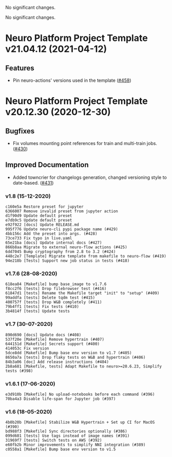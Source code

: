 [comment]: # (Please do not modify this file)
[comment]: # (Put your comments to changelog.d and it will be moved to changelog in next release)
[comment]: # (Clear the text on make release for canceling the release)

[comment]: # (towncrier release notes start)


No significant changes.


No significant changes.


Neuro Platform Project Template v21.04.12 (2021-04-12)
======================================================

Features
--------


- Pin neuro-actions' versions used in the template ([#458](https://github.com/neuro-inc/cookiecutter-neuro-project/issues/458))


Neuro Platform Project Template v20.12.30 (2020-12-30)
======================================================

Bugfixes
--------


- Fix volumes mounting point references for train and multi-train jobs. ([#430](https://github.com/neuro-inc/cookiecutter-neuro-project/issues/430))


Improved Documentation
----------------------


- Added towncrier for changelogs generation, changed versioning style to date-based. ([#431](https://github.com/neuro-inc/cookiecutter-neuro-project/issues/431))


### v1.8 (15-12-2020)
```
c160e5a Restore preset for jupyter
6366007 Remove invalid preset from jupyter action
d1f90d9 Update default preset
e7db9c5 Update default preset
e92f922 [docs] Update RELEASE.md
995f776 Update neuro-cli pypi package name (#429)
4bb156c Add the preset into args. (#428)
73ce733 Fix typo in live.yaml
65e21ba [docs] Update internal docs (#427)
866b8aa Migrate to external neuro-flow actions (#425)
6dd7045 Bump cryptography from 2.8 to 3.2 (#424)
448c2e7 [Template] Migrate template from makefile to neuro-flow (#419)
94e218b [Tests] Support new job status in tests (#418)
```

### v1.7.6 (28-08-2020)
```
618ea84 [Makefile] bump base_image to v1.7.6
f8cc2f6 [tests] Drop filebrowser test (#416)
61847d1 [tests] Rename the Makefile target "init" to "setup" (#409)
99addfa [tests] Delete tqdm test (#415)
400757f [tests] Drop W&B completely (#411)
79b4ff1 [tests] Fix tests (#410)
3b4814f [tests] Update tests
```

### v1.7 (30-07-2020)
```
890d690 [docs] Update docs (#408)
537f20e [Makefile] Remove hypertrain (#407)
644151d [Makefile] Secrets support (#400)
414053c Fix version
5dce8dd [Makefile] Bump base env version to v1.7 (#405)
8650a7a [tests] Drop flaky tests on W&B and hypertrain (#406)
84b3a06 [doc] Add release instructions (#404)
2b8a681 [Makefile, tests] Adapt Makefile to neuro>=20.6.23, Simplify tests (#398)
```

### v1.6.1 (17-06-2020)
```
e3d910b [Makefile] No upload-notebooks before each command (#396)
70ba4a3 Disable life-span for Jupyter job (#397)
```

### v1.6 (18-05-2020)
```
4b0b20b [Makefile] Stabilize W&B Hypertrain + Set up CI for MacOS (#390)
bd988f3 [Makefile] Sync directories optionally (#386)
099d601 [tests] Use tags instead of image names (#391)
31969f7 [tests] Switch tests on AWS (#392)
e60fb2b Minor improvements to simplify NNI integration (#389)
c0558a1 [Makefile] Bump base env version to v1.5
```
